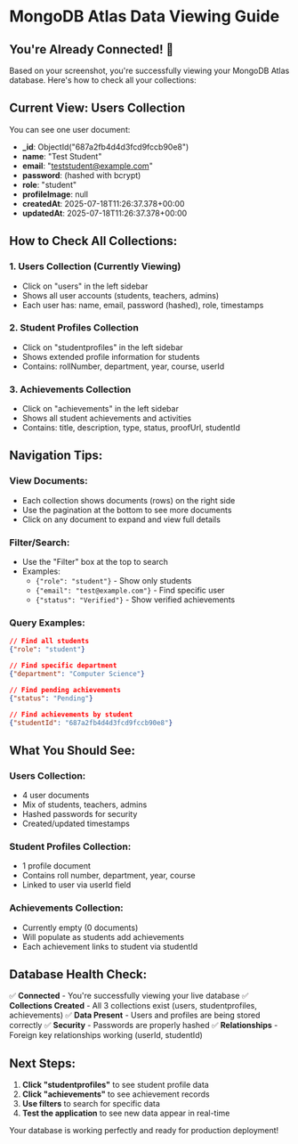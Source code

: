 # MongoDB Atlas Data Viewing Guide

## You're Already Connected! 🎉

Based on your screenshot, you're successfully viewing your MongoDB Atlas database. Here's how to check all your collections:

## Current View: Users Collection
You can see one user document:
- **_id**: ObjectId("687a2fb4d4d3fcd9fccb90e8")
- **name**: "Test Student"
- **email**: "teststudent@example.com" 
- **password**: (hashed with bcrypt)
- **role**: "student"
- **profileImage**: null
- **createdAt**: 2025-07-18T11:26:37.378+00:00
- **updatedAt**: 2025-07-18T11:26:37.378+00:00

## How to Check All Collections:

### 1. **Users Collection** (Currently Viewing)
- Click on "users" in the left sidebar
- Shows all user accounts (students, teachers, admins)
- Each user has: name, email, password (hashed), role, timestamps

### 2. **Student Profiles Collection**
- Click on "studentprofiles" in the left sidebar
- Shows extended profile information for students
- Contains: rollNumber, department, year, course, userId

### 3. **Achievements Collection**
- Click on "achievements" in the left sidebar
- Shows all student achievements and activities
- Contains: title, description, type, status, proofUrl, studentId

## Navigation Tips:

### **View Documents:**
- Each collection shows documents (rows) on the right side
- Use the pagination at the bottom to see more documents
- Click on any document to expand and view full details

### **Filter/Search:**
- Use the "Filter" box at the top to search
- Examples:
  - `{"role": "student"}` - Show only students
  - `{"email": "test@example.com"}` - Find specific user
  - `{"status": "Verified"}` - Show verified achievements

### **Query Examples:**
```json
// Find all students
{"role": "student"}

// Find specific department
{"department": "Computer Science"}

// Find pending achievements
{"status": "Pending"}

// Find achievements by student
{"studentId": "687a2fb4d4d3fcd9fccb90e8"}
```

## What You Should See:

### **Users Collection:**
- 4 user documents
- Mix of students, teachers, admins
- Hashed passwords for security
- Created/updated timestamps

### **Student Profiles Collection:**
- 1 profile document
- Contains roll number, department, year, course
- Linked to user via userId field

### **Achievements Collection:**
- Currently empty (0 documents)
- Will populate as students add achievements
- Each achievement links to student via studentId

## Database Health Check:

✅ **Connected** - You're successfully viewing your live database
✅ **Collections Created** - All 3 collections exist (users, studentprofiles, achievements)
✅ **Data Present** - Users and profiles are being stored correctly
✅ **Security** - Passwords are properly hashed
✅ **Relationships** - Foreign key relationships working (userId, studentId)

## Next Steps:

1. **Click "studentprofiles"** to see student profile data
2. **Click "achievements"** to see achievement records
3. **Use filters** to search for specific data
4. **Test the application** to see new data appear in real-time

Your database is working perfectly and ready for production deployment!
